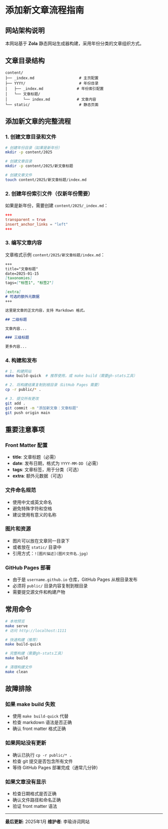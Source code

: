 # 添加新文章流程指南

## 网站架构说明

本网站基于 **Zola** 静态网站生成器构建，采用年份分类的文章组织方式。

## 文章目录结构

```
content/
├── _index.md                    # 主页配置
├── YYYY/                        # 年份目录
│   ├── _index.md               # 年份索引配置
│   └── 文章标题/
│       └── index.md            # 文章内容
└── static/                      # 静态页面
```

## 添加新文章的完整流程

### 1. 创建文章目录和文件

```bash
# 创建年份目录（如果是新年份）
mkdir -p content/2025

# 创建文章目录
mkdir -p content/2025/新文章标题

# 创建文章文件
touch content/2025/新文章标题/index.md
```

### 2. 创建年份索引文件（仅新年份需要）

如果是新年份，需要创建 `content/2025/_index.md`：

```toml
+++
transparent = true
insert_anchor_links = "left"
+++
```

### 3. 编写文章内容

文章格式示例 `content/2025/新文章标题/index.md`：

```markdown
+++
title="文章标题"
date=2025-01-15
[taxonomies]
tags=["标签1", "标签2"]

[extra]
# 可选的额外元数据
+++

这里是文章的正文内容，支持 Markdown 格式。

## 二级标题

文章内容...

### 三级标题

更多内容...
```

### 4. 构建和发布

```bash
# 1. 构建网站
make build-quick  # 推荐使用，或 make build（需要gh-stats工具）

# 2. 将构建结果复制到根目录（GitHub Pages 需要）
cp -r public/* .

# 3. 提交所有更改
git add .
git commit -m "添加新文章：文章标题"
git push origin main
```

## 重要注意事项

### Front Matter 配置

- **title**: 文章标题（必需）
- **date**: 发布日期，格式为 `YYYY-MM-DD`（必需）
- **tags**: 文章标签，用于分类（可选）
- **extra**: 额外元数据（可选）

### 文件命名规范

- 使用中文或英文命名
- 避免特殊字符和空格
- 建议使用有意义的名称

### 图片和资源

- 图片可以放在文章同一目录下
- 或者放在 `static/` 目录中
- 引用方式：`![图片描述](图片文件名.jpg)`

### GitHub Pages 部署

- 由于是 `username.github.io` 仓库，GitHub Pages 从根目录发布
- 必须将 `public/` 目录内容复制到根目录
- 需要提交源文件和构建产物

## 常用命令

```bash
# 本地预览
make serve
# 访问 http://localhost:1111

# 快速构建（推荐）
make build-quick

# 完整构建（需要gh-stats工具）
make build

# 清理构建文件
make clean
```

## 故障排除

### 如果 make build 失败

- 使用 `make build-quick` 代替
- 检查 markdown 语法是否正确
- 确认 front matter 格式正确

### 如果网站没有更新

- 确认已执行 `cp -r public/* .`
- 检查 git 提交是否包含所有文件
- 等待 GitHub Pages 部署完成（通常几分钟）

### 如果文章没有显示

- 检查日期格式是否正确
- 确认文件路径和命名正确
- 验证 front matter 语法

---

**最后更新**: 2025年1月
**维护者**: 李瑜诗词网站